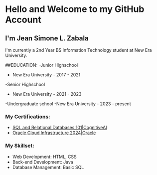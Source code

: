 # Hello and Welcome to my GitHub Account

## I'm Jean Simone L. Zabala
I'm currently a 2nd Year BS Information Technology student at New Era University.

##EDUCATION:
-Junior Highschool
- New Era University - 2017 - 2021

-Senior Highschool
- New Era University - 2021 - 2023

-Undergraduate school
-New Era University - 2023 - present


### My Certifications:
- [SQL and Relational Databases 101|CognitiveAI](https://courses.cognitiveclass.ai/certificates/239c0420e09742f0b7faca2d91384da3)
- [Oracle Cloud Infrastructure 2024|Oracle](https://brm-certview.oracle.com/ords/certview/ecertificate?ssn=OC5434382&trackId=OCI2024FNDCFA&key=f1b94e20f8afa4db476cf8657626d156ecbee387)


### My Skillset:
- Web Development: HTML, CSS
- Back-end Development: Java
- Database Management: Basic SQL

